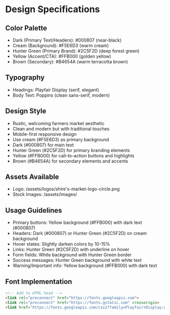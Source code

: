 # Design Specifications

## Color Palette
- Dark (Primary Text/Headers): #000807 (near-black)
- Cream (Background): #F5E6D3 (warm cream)
- Hunter Green (Primary Brand): #2C5F2D (deep forest green)
- Yellow (Accent/CTA): #FFB000 (golden yellow)
- Brown (Secondary): #B4654A (warm terracotta brown)

## Typography
- Headings: Playfair Display (serif, elegant)
- Body Text: Poppins (clean sans-serif, modern)

## Design Style
- Rustic, welcoming farmers market aesthetic
- Clean and modern but with traditional touches
- Mobile-first responsive design
- Use cream (#F5E6D3) as primary background
- Dark (#000807) for main text
- Hunter Green (#2C5F2D) for primary branding elements
- Yellow (#FFB000) for call-to-action buttons and highlights
- Brown (#B4654A) for secondary elements and accents

## Assets Available
- Logo: /assets/logos/shire's-market-logo-circle.png
- Stock Images: /assets/images/

## Usage Guidelines
- Primary buttons: Yellow background (#FFB000) with dark text (#000807)
- Headers: Dark (#000807) or Hunter Green (#2C5F2D) on cream background
- Hover states: Slightly darken colors by 10-15%
- Links: Hunter Green (#2C5F2D) with underline on hover
- Form fields: White background with Hunter Green border
- Success messages: Hunter Green background with white text
- Warning/Important info: Yellow background (#FFB000) with dark text

## Font Implementation
```html
<!-- Add to HTML head -->
<link rel="preconnect" href="https://fonts.googleapis.com">
<link rel="preconnect" href="https://fonts.gstatic.com" crossorigin>
<link href="https://fonts.googleapis.com/css2?family=Playfair+Display:wght@400;700&family=Poppins:wght@300;400;500;600&display=swap" rel="stylesheet">